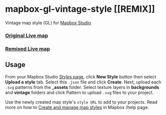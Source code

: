 # mapbox-gl-vintage-style [[REMIX]]

Vintage map style (GL) for [Mapbox Studio](https://www.mapbox.com/mapbox-studio/)

### [Original Live map](https://api.mapbox.com/styles/v1/mslee/cif5p01n202nisaktvljx9mv3.html?title=true&access_token=pk.eyJ1IjoibXNsZWUiLCJhIjoiclpiTWV5SSJ9.P_h8r37vD8jpIH1A6i1VRg#3.29/39.44/-93.30)  

### [Remixed Live map](http://jonahadkins.github.io/mapbox-gl-vintage-style-remix)  

## Usage

From your Mapbox Studio [Styles page](https://www.mapbox.com/studio/styles/), click **New Style** button then select **Upload a style** tab. Select this `.json` file and click **Create**. Next, upload each `.svg` patterns from the **_assets** folder. Select texture layers in **backgrounds** and **vintage** folders and click Pattern to upload `.svg` files to your project.

Use the newly created map style's `style URL` to add to your projects. Read more on how to [Create and manage map styles](https://www.mapbox.com/help/getting-started-mapbox-studio-1/#create-a-new-style) in Mapbox /help page.
